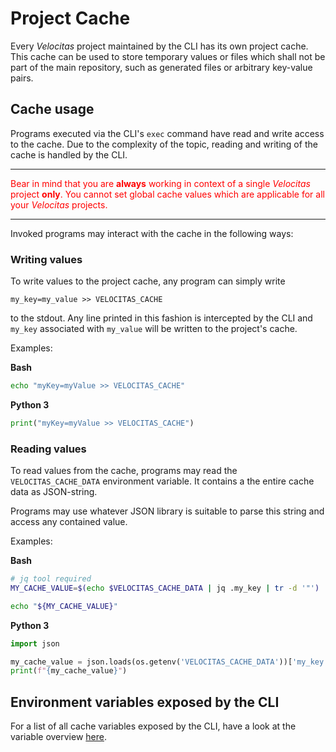 # Project Cache

Every _Velocitas_ project maintained by the CLI has its own project cache.
This cache can be used to store temporary values or files which shall not be part of the main repository, such as generated
files or arbitrary key-value pairs.

## Cache usage

Programs executed via the CLI's `exec` command have read and write access to the cache. Due to the complexity of the topic, reading and writing of the cache is handled by the CLI.

---

<p style="color:red;">
Bear in mind that you are <strong>always</strong> working in context of a single <i>Velocitas</i> project <strong>only</strong>. You cannot set global cache values which are applicable for all your <i>Velocitas</i> projects.
</p>

---

Invoked programs may interact with the cache in the following ways:

### Writing values

To write values to the project cache, any program can simply write

```
my_key=my_value >> VELOCITAS_CACHE
```

to the stdout. Any line printed in this fashion is intercepted by the CLI and `my_key` associated with `my_value` will be written to the project's cache.

Examples:

**Bash**
```bash
echo "myKey=myValue >> VELOCITAS_CACHE"
```

**Python 3**
```python
print("myKey=myValue >> VELOCITAS_CACHE")
```

### Reading values

To read values from the cache, programs may read the `VELOCITAS_CACHE_DATA` environment variable. It contains a the entire cache data as JSON-string.

Programs may use whatever JSON library is suitable to parse this string and access any contained value.

Examples:

**Bash**
```bash
# jq tool required
MY_CACHE_VALUE=$(echo $VELOCITAS_CACHE_DATA | jq .my_key | tr -d '"')

echo "${MY_CACHE_VALUE}"
```

**Python 3**
```python
import json

my_cache_value = json.loads(os.getenv('VELOCITAS_CACHE_DATA'))['my_key']
print(f"{my_cache_value}")
```

## Environment variables exposed by the CLI

For a list of all cache variables exposed by the CLI, have a look at the variable overview [here](./VARIABLES.md).
